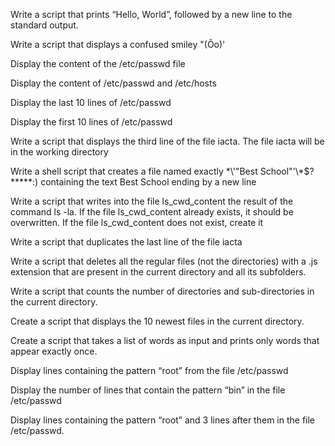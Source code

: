 Write a script that prints “Hello, World”, followed by a new line to the standard output.

Write a script that displays a confused smiley "(Ôo)'

Display the content of the /etc/passwd file

Display the content of /etc/passwd and /etc/hosts

Display the last 10 lines of /etc/passwd

Display the first 10 lines of /etc/passwd

Write a script that displays the third line of the file iacta.
The file iacta will be in the working directory

Write a shell script that creates a file named exactly \*\\'"Best School"\'\\*$\?\*\*\*\*\*:) containing the text Best School ending by a new line

Write a script that writes into the file ls_cwd_content the result of the command ls -la. If the file ls_cwd_content already exists, it should be overwritten. If the file ls_cwd_content does not exist, create it

Write a script that duplicates the last line of the file iacta

Write a script that deletes all the regular files (not the directories) with a .js extension that are present in the current directory and all its subfolders.

Write a script that counts the number of directories and sub-directories in the current directory.

Create a script that displays the 10 newest files in the current directory.

Create a script that takes a list of words as input and prints only words that appear exactly once.

Display lines containing the pattern “root” from the file /etc/passwd

Display the number of lines that contain the pattern “bin” in the file /etc/passwd

Display lines containing the pattern “root” and 3 lines after them in the file /etc/passwd.


